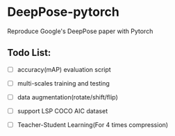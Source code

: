 # DeepPose-pytorch
Reproduce Google's DeepPose paper with Pytorch

## Todo List:
- [ ] accuracy(mAP) evaluation script
- [ ] multi-scales training and testing
- [ ] data augmentation(rotate/shift/flip)
- [ ] support LSP COCO AIC dataset
- [ ] Teacher-Student Learning(For 4 times compression)


